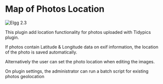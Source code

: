 Map of Photos Location
======================

![Elgg 2.3](https://img.shields.io/badge/Elgg-2.3-orange.svg?style=flat-square)

This plugin add location functionality for photos uploaded with Tidypics plugin.

If photos contain Latitude & Longitude data on exif information, the location of the photo is saved automatically.

Alternatively the user can set the photo location when editing the images.

On plugin settings, the administrator can run a batch script for existing photos geolocation





